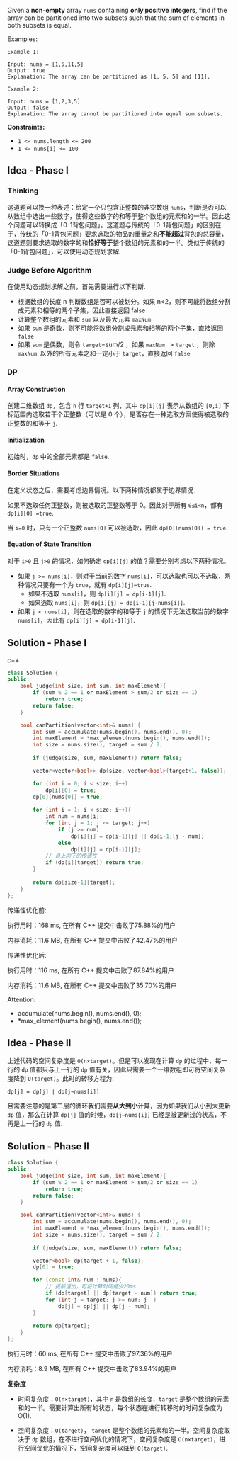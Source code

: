 Given a **non-empty** array `nums` containing **only positive integers**, find if the array can be partitioned into two subsets such that the sum of elements in both subsets is equal.



Examples:

```
Example 1:

Input: nums = [1,5,11,5]
Output: true
Explanation: The array can be partitioned as [1, 5, 5] and [11].

Example 2:

Input: nums = [1,2,3,5]
Output: false
Explanation: The array cannot be partitioned into equal sum subsets.
```

**Constraints:**

- `1 <= nums.length <= 200`
- `1 <= nums[i] <= 100`

## Idea - Phase I

### Thinking

这道题可以换一种表述：给定一个只包含正整数的非空数组 `nums`，判断是否可以从数组中选出一些数字，使得这些数字的和等于整个数组的元素和的一半。因此这个问题可以转换成「0-1背包问题」。这道题与传统的「0-1背包问题」的区别在于，传统的「0-1背包问题」要求选取的物品的重量之和**不能超过**背包的总容量，这道题则要求选取的数字的和**恰好等于**整个数组的元素和的一半。类似于传统的「0-1背包问题」，可以使用动态规划求解.

### Judge Before Algorithm

在使用动态规划求解之前，首先需要进行以下判断.

- 根据数组的长度 n 判断数组是否可以被划分。如果 n<2，则不可能将数组分割成元素和相等的两个子集，因此直接返回 false
- 计算整个数组的元素和 `sum` 以及最大元素 `maxNum`
- 如果 `sum` 是奇数，则不可能将数组分割成元素和相等的两个子集，直接返回 `false`
- 如果 `sum` 是偶数，则令 `target`=sum/2 ，如果 `maxNum ` > `target` ，则除 `maxNum `以外的所有元素之和一定小于 `target`，直接返回 `false`

### DP

#### Array Construction

创建二维数组 `dp`，包含 `n` 行 `target+1` 列，其中 `dp[i][j]` 表示从数组的 `[0,i]` 下标范围内选取若干个正整数（可以是 0 个），是否存在一种选取方案使得被选取的正整数的和等于 `j`.

#### Initialization

初始时，`dp` 中的全部元素都是 `false`.

#### Border Situations

在定义状态之后，需要考虑边界情况。以下两种情况都属于边界情况.

如果不选取任何正整数，则被选取的正整数等于 0。因此对于所有 `0≤i<n`，都有 `dp[i][0] =true`.

当 `i=0` 时，只有一个正整数 `nums[0]` 可以被选取，因此 `dp[0][nums[0]] = true`.

#### Equation of State Transition

对于 `i>0` 且 `j>0` 的情况，如何确定 `dp[i][j]` 的值？需要分别考虑以下两种情况。

- 如果 `j >= nums[i]`，则对于当前的数字 `nums[i]`，可以选取也可以不选取，两种情况只要有一个为 `true`，就有 `dp[i][j]=true`.
  - 如果不选取 `nums[i]`，则 `dp[i][j] = dp[i-1][j]`.
  - 如果选取 `nums[i]`，则  `dp[i][j] = dp[i-1][j-nums[i]]`.
- 如果 `j < nums[i]`，则在选取的数字的和等于 `j` 的情况下无法选取当前的数字 `nums[i]`，因此有 `dp[i][j] = dp[i-1][j]`.

## Solution - Phase I

c++
```c++
class Solution {
public:
    bool judge(int size, int sum, int maxElement){
        if (sum % 2 == 1 or maxElement > sum/2 or size == 1)
            return true;
        return false;
    }

    bool canPartition(vector<int>& nums) {
        int sum = accumulate(nums.begin(), nums.end(), 0);
        int maxElement = *max_element(nums.begin(), nums.end());
        int size = nums.size(), target = sum / 2;
        
        if (judge(size, sum, maxElement)) return false;

        vector<vector<bool>> dp(size, vector<bool>(target+1, false));

        for (int i = 0; i < size; i++)
            dp[i][0] = true;
        dp[0][nums[0]] = true;
        
        for (int i = 1; i < size; i++){
            int num = nums[i];
            for (int j = 1; j <= target; j++)
                if (j >= num)
                    dp[i][j] = dp[i-1][j] || dp[i-1][j - num];
                else
                    dp[i][j] = dp[i-1][j];
            // 自上向下的传递性
            if (dp[i][target]) return true;
        }
        
        return dp[size-1][target];
    }
};
```

传递性优化前:

执行用时：168 ms, 在所有 C++ 提交中击败了75.88%的用户

内存消耗：11.6 MB, 在所有 C++ 提交中击败了42.47%的用户

传递性优化后:

执行用时：116 ms, 在所有 C++ 提交中击败了87.84%的用户

内存消耗：11.6 MB, 在所有 C++ 提交中击败了35.70%的用户

Attention:
- accumulate(nums.begin(), nums.end(), 0);
- *max_element(nums.begin(), nums.end());

## Idea - Phase II

上述代码的空间复杂度是 `O(n×target)`。但是可以发现在计算 `dp` 的过程中，每一行的 `dp` 值都只与上一行的 `dp` 值有关，因此只需要一个一维数组即可将空间复杂度降到 `O(target)`。此时的转移方程为:

`dp[j] = dp[j] ∣ dp[j−nums[i]]`

且需要注意的是第二层的循环我们需要**从大到小**计算，因为如果我们从小到大更新 `dp` 值，那么在计算 `dp[j]` 值的时候，`dp[j−nums[i]]` 已经是被更新过的状态，不再是上一行的 `dp` 值.

## Solution - Phase II

```c++
class Solution {
public:
    bool judge(int size, int sum, int maxElement){
        if (sum % 2 == 1 or maxElement > sum/2 or size == 1)
            return true;
        return false;
    }

    bool canPartition(vector<int>& nums) {
        int sum = accumulate(nums.begin(), nums.end(), 0);
        int maxElement = *max_element(nums.begin(), nums.end());
        int size = nums.size(), target = sum / 2;
        
        if (judge(size, sum, maxElement)) return false;

        vector<bool> dp(target + 1, false);
        dp[0] = true;

        for (const int& num : nums){
            // 提前退出，可将计算时间缩少20ms
            if (dp[target] || dp[target - num]) return true;
            for (int j = target; j >= num; j--) 
                dp[j] = dp[j] || dp[j - num];
        }
        
        return dp[target];
    }
};
```

执行用时：60 ms, 在所有 C++ 提交中击败了97.36%的用户

内存消耗：8.9 MB, 在所有 C++ 提交中击败了83.94%的用户

**复杂度**

- 时间复杂度：`O(n×target)`，其中 `n` 是数组的长度，`target` 是整个数组的元素和的一半。需要计算出所有的状态，每个状态在进行转移时的时间复杂度为 O(1).

- 空间复杂度：`O(target)`， `target` 是整个数组的元素和的一半。空间复杂度取决于 `dp` 数组，在不进行空间优化的情况下，空间复杂度是 `O(n×target)`，进行空间优化的情况下，空间复杂度可以降到 `O(target)`.

